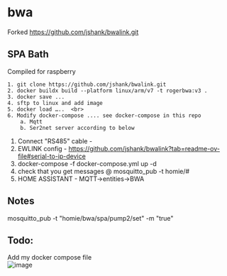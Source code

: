 # bwa
Forked https://github.com/jshank/bwalink.git

## SPA Bath

Compiled for raspberry <br>

	1. git clone https://github.com/jshank/bwalink.git
 	2. docker buildx build --platform linux/arm/v7 -t rogerbwa:v3 .
  	3. docker save ...
   	4. sftp to linux and add image
	5. docker load …..	<br>
	6. Modify docker-compose .... see docker-compose in this repo
		a. Mqtt
		b. Ser2net server according to below




1. Connect "RS485" cable - 
2. EWLINK config - https://github.com/jshank/bwalink?tab=readme-ov-file#serial-to-ip-device
3. docker-compose -f docker-compose.yml up -d
4. check that you get messages @ mosquitto_pub -t homie/#
5. HOME ASSISTANT - MQTT->entities->BWA


## Notes
mosquitto_pub -t "homie/bwa/spa/pump2/set" -m "true"

## Todo:
Add my docker compose file<br>
![image](https://github.com/user-attachments/assets/0eba698a-2dbf-4516-b92e-f40b6d9b3996)
